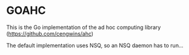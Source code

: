 
# GOAHC


This is the Go implementation of the ad hoc computing library (https://github.com/cengwins/ahc)

The default implementation uses NSQ, so an NSQ daemon has to run...



